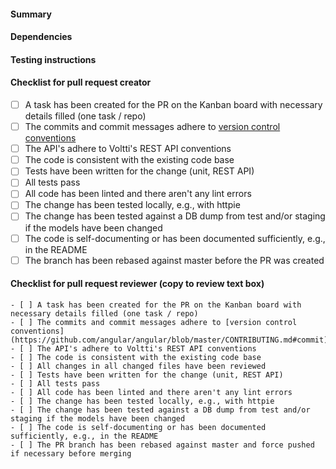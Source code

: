 #### Summary
<!-- Describe the change, including rationale and design decisions (not just what but also why) -->

#### Dependencies
<!-- Describe the dependencies the change has on other repositories, pull requests etc. -->

#### Testing instructions
<!-- Describe how the change can be tested, e.g., steps and tools to use -->

#### Checklist for pull request creator
<!-- Check that the necessary steps have been done before the PR is created -->

- [ ] A task has been created for the PR on the Kanban board with necessary details filled (one task / repo)
- [ ] The commits and commit messages adhere to [version control conventions](https://github.com/angular/angular/blob/master/CONTRIBUTING.md#commit)
- [ ] The API's adhere to Voltti's REST API conventions
- [ ] The code is consistent with the existing code base
- [ ] Tests have been written for the change (unit, REST API)
- [ ] All tests pass
- [ ] All code has been linted and there aren't any lint errors
- [ ] The change has been tested locally, e.g., with httpie
- [ ] The change has been tested against a DB dump from test and/or staging if the models have been changed
- [ ] The code is self-documenting or has been documented sufficiently, e.g., in the README
- [ ] The branch has been rebased against master before the PR was created

#### Checklist for pull request reviewer (copy to review text box)
<!-- Check that the necessary steps have been done in the review. Copy the template beneath for the review. -->

```
- [ ] A task has been created for the PR on the Kanban board with necessary details filled (one task / repo)
- [ ] The commits and commit messages adhere to [version control conventions](https://github.com/angular/angular/blob/master/CONTRIBUTING.md#commit)
- [ ] The API's adhere to Voltti's REST API conventions
- [ ] The code is consistent with the existing code base
- [ ] All changes in all changed files have been reviewed
- [ ] Tests have been written for the change (unit, REST API)
- [ ] All tests pass
- [ ] All code has been linted and there aren't any lint errors
- [ ] The change has been tested locally, e.g., with httpie
- [ ] The change has been tested against a DB dump from test and/or staging if the models have been changed
- [ ] The code is self-documenting or has been documented sufficiently, e.g., in the README
- [ ] The PR branch has been rebased against master and force pushed if necessary before merging
```
